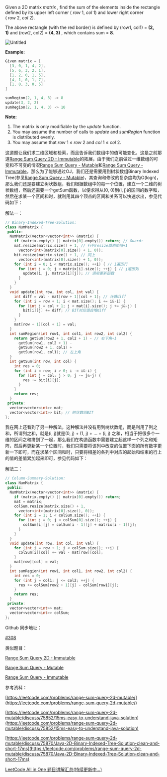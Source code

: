 Given a 2D matrix _matrix_ , find the sum of the elements inside the rectangle defined by its upper left corner ( _row_ 1, _col_ 1) and lower right corner ( _row_ 2, _col_ 2).

The above rectangle (with the red border) is defined by (row1, col1) = **(2, 1)** and (row2, col2) = **(4, 3)** , which contains sum = **8**.

![Untitled](https://s3-us-west-2.amazonaws.com/secure.notion-static.com/563cb77a-d72f-41a2-a129-140f57a452fb/Untitled.png)

**Example:**

```cpp
Given matrix = [
  [3, 0, 1, 4, 2],
  [5, 6, 3, 2, 1],
  [1, 2, 0, 1, 5],
  [4, 1, 0, 1, 7],
  [1, 0, 3, 0, 5]
]

sumRegion(2, 1, 4, 3) -> 8
update(3, 2, 2)
sumRegion(2, 1, 4, 3) -> 10
```

**Note:**

1. The matrix is only modifiable by the _update_ function.
2. You may assume the number of calls to _update_ and _sumRegion_ function is distributed evenly.
3. You may assume that _row_ 1 ≤ _row_ 2 and _col_ 1 ≤ _col_ 2.

这道题让我们求二维区域和检索，而且告诉我们数组中的值可能变化，这是之前那道[Range Sum Query 2D - Immutable](http://www.cnblogs.com/grandyang/p/4958789.html)的拓展，由于我们之前做过一维数组的可变和不可变的情况[Range Sum Query - Mutable](http://www.cnblogs.com/grandyang/p/4985506.html)和[Range Sum Query - Immutable](http://www.cnblogs.com/grandyang/p/4952464.html)，那么为了能够通过OJ，我们还是需要用到树状数组Binary Indexed Tree(参见[Range Sum Query - Mutable](http://www.cnblogs.com/grandyang/p/4985506.html))，其查询和修改的复杂度均为O(logn)，那么我们还是要建立树状数组，我们根据数组中的每一个位置，建立一个二维的树状数组，然后还需要一个getSum函数，以便求得从(0, 0)到(i, j)的区间的数字和，然后在求某一个区间和时，就利用其四个顶点的区间和关系可以快速求出，参见代码如下：

解法一：

```cpp
// Binary-Indexed-Tree-Solution:
class NumMatrix {
 public:
  NumMatrix(vector<vector<int>> &matrix) {
    if (matrix.empty() || matrix[0].empty()) return; // Guard:
    mat.resize(matrix.size() + 1, // 行列resize成原矩阵+1
      vector<int>(matrix[0].size() + 1, 0));
    bit.resize(matrix.size() + 1, // 同上
      vector<int>(matrix[0].size() + 1, 0));
    for (int i = 0; i < matrix.size(); ++i) { // i遍历行
      for (int j = 0; j < matrix[i].size(); ++j) { // j遍历列
        update(i, j, matrix[i][j]); // 调用更新函数
      }
    }
  }
  void update(int row, int col, int val) {
    int diff = val - mat[row + 1][col + 1]; // 计算diff
    for (int i = row + 1; i < mat.size(); i += i&-i) {
      for (int j = col + 1; j < mat[i].size(); j += j&-j) {
        bit[i][j] += diff; // BIT对应值自增diff
      }
    }
    mat[row + 1][col + 1] = val;
  }
  int sumRegion(int row1, int col1, int row2, int col2) {
    return getSum(row2 + 1, col2 + 1) - // 右下角+1
      getSum(row1, col2 + 1) -
      getSum(row2 + 1, col1) +
      getSum(row1, col1); // 左上角
  }
  int getSum(int row, int col) {
    int res = 0;
    for (int i = row; i > 0; i -= i&-i) {
      for (int j = col; j > 0; j -= j&-j) {
        res += bit[i][j];
      }
    }
    return res;
  } 
 private:
  vector<vector<int>> mat;
  vector<vector<int>> bit; // 树状数组BIT
};
```

我在网上还看到了另一种解法，这种解法并没有用到树状数组，而是利用了列之和，所谓列之和，就是(i, j)就是(0, j) + (1, j) + ... + (i, j) 之和，相当于把很多个一维的区间之和拼到了一起，那么我们在构造函数中需要建立起这样一个列之和矩阵，然后再更新某一个位置时，我们只需要将该列中改变的位置下面的所有数字更新一下即可，而在求某个区间和时，只要将相差的各列中对应的起始和结束的行上的值的差值累加起来即可，参见代码如下：

解法二：

```cpp
// Column-Summary-Solution:
class NumMatrix {
 public:
  NumMatrix(vector<vector<int>> &matrix) {
    if (matrix.empty() || matrix[0].empty()) return;
    mat = matrix;
    colSum.resize(matrix.size() + 1,
      vector<int>(matrix[0].size(), 0));
    for (int i = 1; i < colSum.size(); ++i) {
      for (int j = 0; j < colSum[0].size(); ++j) {
        colSum[i][j] = colSum[i - 1][j] + matrix[i - 1][j];
      }
    }
  }
  void update(int row, int col, int val) {
    for (int i = row + 1; i < colSum.size(); ++i) {
      colSum[i][col] += val - mat[row][col];
    }
    mat[row][col] = val;
  }
  int sumRegion(int row1, int col1, int row2, int col2) {
    int res = 0;
    for (int j = col1; j <= col2; ++j) {
      res += colSum[row2 + 1][j] - colSum[row1][j];
    } 
    return res;
  }
 private:
  vector<vector<int>> mat;
  vector<vector<int>> colSum;
};
```

Github 同步地址：

[#308](https://github.com/grandyang/leetcode/issues/308)

类似题目：

[Range Sum Query 2D - Immutable](http://www.cnblogs.com/grandyang/p/4958789.html)

[Range Sum Query - Mutable](http://www.cnblogs.com/grandyang/p/4985506.html)

[Range Sum Query - Immutable](http://www.cnblogs.com/grandyang/p/4952464.html)

参考资料：

[https://leetcode.com/problems/range-sum-query-2d-mutable/](https://leetcode.com/problems/range-sum-query-2d-mutable/)

[https://leetcode.com/problems/range-sum-query-2d-mutable/discuss/75852/15ms-easy-to-understand-java-solution](https://leetcode.com/problems/range-sum-query-2d-mutable/discuss/75852/15ms-easy-to-understand-java-solution)

[https://leetcode.com/problems/range-sum-query-2d-mutable/discuss/75870/Java-2D-Binary-Indexed-Tree-Solution-clean-and-short-17ms](https://leetcode.com/problems/range-sum-query-2d-mutable/discuss/75870/Java-2D-Binary-Indexed-Tree-Solution-clean-and-short-17ms)

[LeetCode All in One 题目讲解汇总(持续更新中...)](http://www.cnblogs.com/grandyang/p/4606334.html)